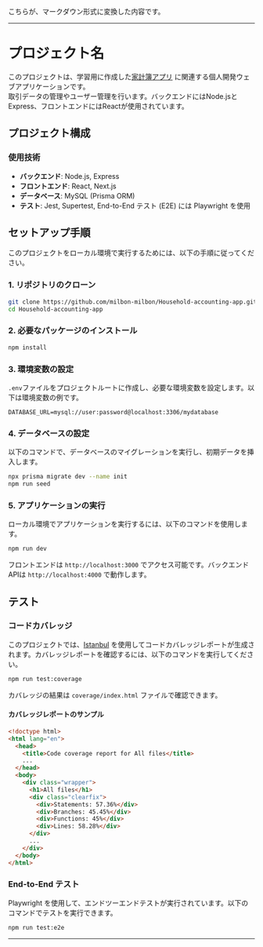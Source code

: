こちらが、マークダウン形式に変換した内容です。

---

# プロジェクト名

このプロジェクトは、学習用に作成した[家計簿アプリ](https://github.com/milbon-milbon/Household-accounting-app.git) に関連する個人開発ウェブアプリケーションです。<br>
取引データの管理やユーザー管理を行います。バックエンドにはNode.jsとExpress、フロントエンドにはReactが使用されています。

## プロジェクト構成

### 使用技術

- **バックエンド**: Node.js, Express
- **フロントエンド**: React, Next.js
- **データベース**: MySQL (Prisma ORM)
- **テスト**: Jest, Supertest, End-to-End テスト (E2E) には Playwright を使用

## セットアップ手順

このプロジェクトをローカル環境で実行するためには、以下の手順に従ってください。

### 1. リポジトリのクローン

```bash
git clone https://github.com/milbon-milbon/Household-accounting-app.git
cd Household-accounting-app
```

### 2. 必要なパッケージのインストール

```bash
npm install
```

### 3. 環境変数の設定

`.env`ファイルをプロジェクトルートに作成し、必要な環境変数を設定します。以下は環境変数の例です。

```env
DATABASE_URL=mysql://user:password@localhost:3306/mydatabase
```

### 4. データベースの設定

以下のコマンドで、データベースのマイグレーションを実行し、初期データを挿入します。

```bash
npx prisma migrate dev --name init
npm run seed
```

### 5. アプリケーションの実行

ローカル環境でアプリケーションを実行するには、以下のコマンドを使用します。

```bash
npm run dev
```

フロントエンドは `http://localhost:3000` でアクセス可能です。バックエンドAPIは `http://localhost:4000` で動作します。

## テスト

### コードカバレッジ

このプロジェクトでは、[Istanbul](https://istanbul.js.org/) を使用してコードカバレッジレポートが生成されます。カバレッジレポートを確認するには、以下のコマンドを実行してください。

```bash
npm run test:coverage
```

カバレッジの結果は `coverage/index.html` ファイルで確認できます。

#### カバレッジレポートのサンプル

```html
<!doctype html>
<html lang="en">
  <head>
    <title>Code coverage report for All files</title>
    ...
  </head>
  <body>
    <div class="wrapper">
      <h1>All files</h1>
      <div class="clearfix">
        <div>Statements: 57.36%</div>
        <div>Branches: 45.45%</div>
        <div>Functions: 45%</div>
        <div>Lines: 58.28%</div>
      </div>
      ...
    </div>
  </body>
</html>
```

### End-to-End テスト

Playwright を使用して、エンドツーエンドテストが実行されています。以下のコマンドでテストを実行できます。

```bash
npm run test:e2e
```

---
